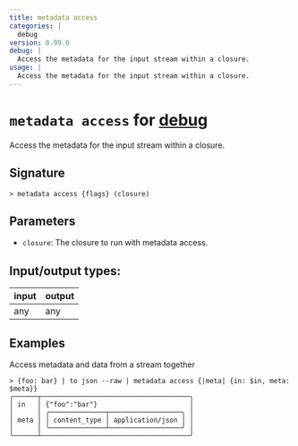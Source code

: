 ```yaml
---
title: metadata access
categories: |
  debug
version: 0.99.0
debug: |
  Access the metadata for the input stream within a closure.
usage: |
  Access the metadata for the input stream within a closure.
---
```

<!-- This file is automatically generated. Please edit the command in https://github.com/nushell/nushell instead. -->

# `metadata access` for [debug](/commands/categories/debug.md)

<div class='command-title'>Access the metadata for the input stream within a closure.</div>

## Signature

```> metadata access {flags} (closure)```

## Parameters

 -  `closure`: The closure to run with metadata access.


## Input/output types:

| input | output |
| ----- | ------ |
| any   | any    |

## Examples

Access metadata and data from a stream together
```nu
> {foo: bar} | to json --raw | metadata access {|meta| {in: $in, meta: $meta}}
╭──────┬─────────────────────────────────────╮
│ in   │ {"foo":"bar"}                       │
│      │ ╭──────────────┬──────────────────╮ │
│ meta │ │ content_type │ application/json │ │
│      │ ╰──────────────┴──────────────────╯ │
╰──────┴─────────────────────────────────────╯
```
